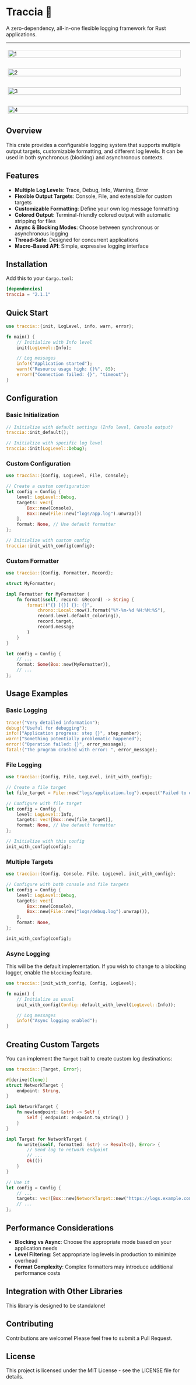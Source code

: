 # Traccia 📝

A zero-dependency, all-in-one flexible logging framework for Rust applications.

---

<div style="display: flex; flex-wrap: wrap; gap: 20px;">
  <div style="flex: 1 1 calc(50% - 10px); padding: 5px;">
    <img src="docs/1.png" alt="1" style="width: 100%;">
  </div>
  <hr />
  <div style="flex: 1 1 calc(50% - 10px); padding: 5px;">
    <img src="docs/2.png" alt="2" style="width: 100%;">
  </div>
  <hr />
  <div style="flex: 1 1 calc(50% - 10px); padding: 5px;">
    <img src="docs/3.png" alt="3" style="width: 100%;">
  </div>
  <hr />
  <div style="flex: 1 1 calc(50% - 10px); padding: 5px;">
    <img src="docs/4.png" alt="4" style="width: 100%;">
  </div>
</div>

## Overview

This crate provides a configurable logging system that supports multiple output targets, customizable formatting, and different log levels. It can be used in both synchronous (blocking) and asynchronous contexts.

## Features

- **Multiple Log Levels**: Trace, Debug, Info, Warning, Error
- **Flexible Output Targets**: Console, File, and extensible for custom targets
- **Customizable Formatting**: Define your own log message formatting
- **Colored Output**: Terminal-friendly colored output with automatic stripping for files
- **Async & Blocking Modes**: Choose between synchronous or asynchronous logging
- **Thread-Safe**: Designed for concurrent applications
- **Macro-Based API**: Simple, expressive logging interface

## Installation

Add this to your `Cargo.toml`:

```toml
[dependencies]
traccia = "2.1.1"
```

## Quick Start

```rust
use traccia::{init, LogLevel, info, warn, error};

fn main() {
    // Initialize with Info level
    init(LogLevel::Info);

    // Log messages
    info!("Application started");
    warn!("Resource usage high: {}%", 85);
    error!("Connection failed: {}", "timeout");
}
```

## Configuration

### Basic Initialization

```rust
// Initialize with default settings (Info level, Console output)
traccia::init_default();

// Initialize with specific log level
traccia::init(LogLevel::Debug);
```

### Custom Configuration

```rust
use traccia::{Config, LogLevel, File, Console};

// Create a custom configuration
let config = Config {
    level: LogLevel::Debug,
    targets: vec![
        Box::new(Console),
        Box::new(File::new("logs/app.log").unwrap())
    ],
    format: None, // Use default formatter
};

// Initialize with custom config
traccia::init_with_config(config);
```

### Custom Formatter

```rust
use traccia::{Config, Formatter, Record};

struct MyFormatter;

impl Formatter for MyFormatter {
    fn format(&self, record: &Record) -> String {
        format!("{} [{}] {}: {}",
            chrono::Local::now().format("%Y-%m-%d %H:%M:%S"),
            record.level.default_coloring(),
            record.target,
            record.message
        )
    }
}

let config = Config {
    // ...
    format: Some(Box::new(MyFormatter)),
    // ...
};
```

## Usage Examples

### Basic Logging

```rust
trace!("Very detailed information");
debug!("Useful for debugging");
info!("Application progress: step {}", step_number);
warn!("Something potentially problematic happened");
error!("Operation failed: {}", error_message);
fatal!("The program crashed with error: ", error_message);
```

### File Logging

```rust
use traccia::{Config, File, LogLevel, init_with_config};

// Create a file target
let file_target = File::new("logs/application.log").expect("Failed to open log file");

// Configure with file target
let config = Config {
    level: LogLevel::Info,
    targets: vec![Box::new(file_target)],
    format: None, // Use default formatter
};

// Initialize with this config
init_with_config(config);
```

### Multiple Targets

```rust
use traccia::{Config, Console, File, LogLevel, init_with_config};

// Configure with both console and file targets
let config = Config {
    level: LogLevel::Debug,
    targets: vec![
        Box::new(Console),
        Box::new(File::new("logs/debug.log").unwrap()),
    ],
    format: None,
};

init_with_config(config);
```

### Async Logging

This will be the default implementation.
If you wish to change to a blocking logger,
enable the `blocking` feature.

```rust
use traccia::{init_with_config, Config, LogLevel};

fn main() {
    // Initialize as usual
    init_with_config(Config::default_with_level(LogLevel::Info));

    // Log messages
    info!("Async logging enabled");
}
```

## Creating Custom Targets

You can implement the `Target` trait to create custom log destinations:

```rust
use traccia::{Target, Error};

#[derive(Clone)]
struct NetworkTarget {
    endpoint: String,
}

impl NetworkTarget {
    fn new(endpoint: &str) -> Self {
        Self { endpoint: endpoint.to_string() }
    }
}

impl Target for NetworkTarget {
    fn write(&self, formatted: &str) -> Result<(), Error> {
        // Send log to network endpoint
        // ...
        Ok(())
    }
}

// Use it
let config = Config {
    // ...
    targets: vec![Box::new(NetworkTarget::new("https://logs.example.com"))],
    // ...
};
```

## Performance Considerations

- **Blocking vs Async**: Choose the appropriate mode based on your application needs
- **Level Filtering**: Set appropriate log levels in production to minimize overhead
- **Format Complexity**: Complex formatters may introduce additional performance costs

## Integration with Other Libraries

This library is designed to be standalone!

## Contributing

Contributions are welcome! Please feel free to submit a Pull Request.

## License

This project is licensed under the MIT License - see the LICENSE file for details.
